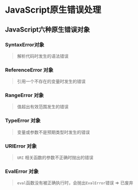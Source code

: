 # JavaScript原生错误处理

## JavaScript六种原生错误对象

### SyntaxError对象

> 解析代码时发生的语法错误

### ReferenceError 对象

> 引用一个不存在的变量时发生的错误

### RangeError 对象

> 值超出有效范围发生的错误

### TypeError 对象

> 变量或参数不是预期类型时发生的错误

### URIError 对象

> `URI` 相关函数的参数不正确时抛出的错误

### EvalError 对象

> `eval`函数没有被正确执行时，会抛出`EvalError`错误 => 已废弃